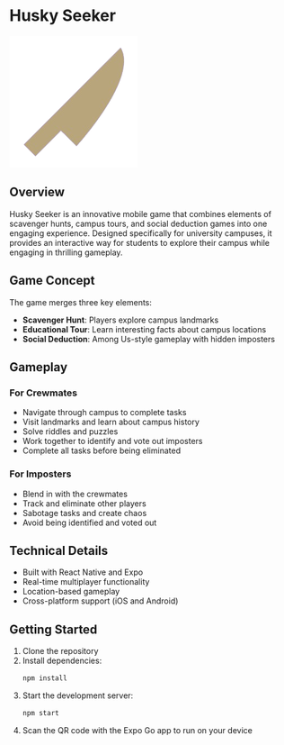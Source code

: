 # Husky Seeker

![Husky Seeker Logo](assets/kill_icon.png)

## Overview

Husky Seeker is an innovative mobile game that combines elements of scavenger hunts, campus tours, and social deduction games into one engaging experience. Designed specifically for university campuses, it provides an interactive way for students to explore their campus while engaging in thrilling gameplay.

## Game Concept

The game merges three key elements:
- **Scavenger Hunt**: Players explore campus landmarks
- **Educational Tour**: Learn interesting facts about campus locations
- **Social Deduction**: Among Us-style gameplay with hidden imposters

## Gameplay

### For Crewmates
- Navigate through campus to complete tasks
- Visit landmarks and learn about campus history
- Solve riddles and puzzles
- Work together to identify and vote out imposters
- Complete all tasks before being eliminated

### For Imposters
- Blend in with the crewmates
- Track and eliminate other players
- Sabotage tasks and create chaos
- Avoid being identified and voted out

## Technical Details

- Built with React Native and Expo
- Real-time multiplayer functionality
- Location-based gameplay
- Cross-platform support (iOS and Android)

## Getting Started

1. Clone the repository
2. Install dependencies:
   ```bash
   npm install
   ```
3. Start the development server:
   ```bash
   npm start
   ```
4. Scan the QR code with the Expo Go app to run on your device

